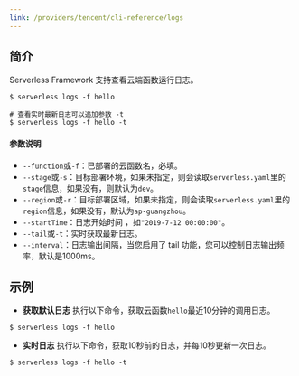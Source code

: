 ```yaml
---
link: /providers/tencent/cli-reference/logs
---
```

## 简介
Serverless Framework 支持查看云端函数运行日志。

```
$ serverless logs -f hello

# 查看实时最新日志可以追加参数 -t
$ serverless logs -f hello -t
```



#### 参数说明

- `--function`或`-f`：已部署的云函数名，必填。
- `--stage`或`-s`：目标部署环境，如果未指定，则会读取`serverless.yaml`里的`stage`信息，如果没有，则默认为`dev`。
- `--region`或`-r`：目标部署区域，如果未指定，则会读取`serverless.yaml`里的`region`信息，如果没有，默认为`ap-guangzhou`。
- `--startTime`：日志开始时间 ，如`"2019-7-12 00:00:00"`。
- `--tail`或`-t`：实时获取最新日志。
- `--interval`：日志输出间隔，当您启用了 tail 功能，您可以控制日志输出频率，默认是1000ms。


## 示例

- **获取默认日志**
执行以下命令，获取云函数`hello`最近10分钟的调用日志。
```
$ serverless logs -f hello
```



- **实时日志**
执行以下命令，获取10秒前的日志，并每10秒更新一次日志。
```
$ serverless logs -f hello -t
```





